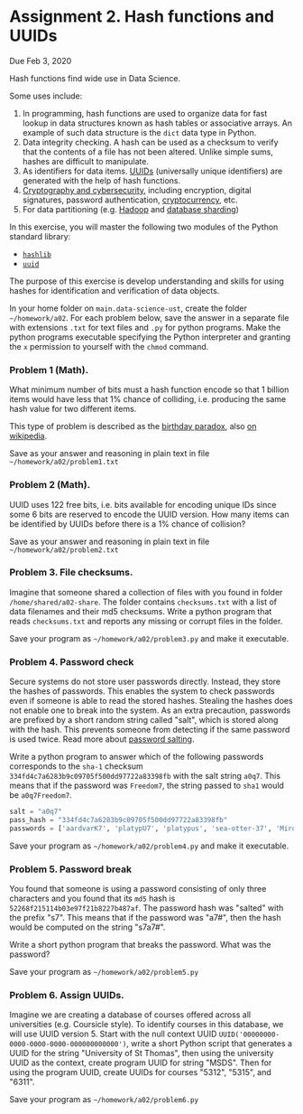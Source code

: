 # Assignment 2. Hash functions and UUIDs


Due Feb 3, 2020

Hash functions find wide use in Data Science.  

Some uses include: 
1. In programming, hash functions are used to organize data for fast lookup in data structures known as hash tables or associative arrays. An example of such data structure is the `dict` data type in Python.
1. Data integrity checking. A hash can be used as a checksum to verify that the contents of a file has not been altered. Unlike simple sums, hashes are difficult to manipulate. 
1. As identifiers for data items. [UUIDs](https://docs.python.org/3/library/uuid.html) (universally unique identifiers) are generated with the help of hash functions. 
1. [Cryptography and cybersecurity](https://en.wikipedia.org/wiki/Cryptographic_hash_function), including encryption, digital signatures, password authentication, [cryptocurrency](https://www.coindesk.com/bitcoin-hash-functions-explained), etc.
1. For data partitioning (e.g. [Hadoop](https://data-flair.training/blogs/hadoop-partitioner-tutorial/) and [database sharding](https://blog.yugabyte.com/how-data-sharding-works-in-a-distributed-sql-database/))

In this exercise, you will master the following two modules of the Python standard library:
* [`hashlib`](https://docs.python.org/3.7/library/hashlib.html)
* [`uuid`](https://https://docs.python.org/3.7/library/uuid.html)

The purpose of this exercise is develop understanding and skills for using hashes for identification and verification of data objects. 


In your home folder on `main.data-science-ust`, create the folder `~/homework/a02`. 
For each problem below, save the answer in a separate file with extensions `.txt` for text files and `.py` for python programs. Make the python programs executable specifying the Python interpreter and granting the `x` permission to yourself with the `chmod` command.

### Problem 1 (Math).
What minimum number of bits must a hash function encode so that 1 billion items would have less that 1% chance of colliding, i.e. producing the same hash value for two different items. 

This type of problem is described as the [birthday paradox](https://betterexplained.com/articles/understanding-the-birthday-paradox/), also [on wikipedia](https://en.wikipedia.org/wiki/Birthday_problem).

Save as your answer and reasoning in plain text in file `~/homework/a02/problem1.txt` 


### Problem 2 (Math). 
UUID uses 122 free bits, i.e. bits available for encoding unique IDs since some 6 bits are reserved to encode the UUID version.  How many items can be identified by UUIDs before there is a 1% chance of collision? 

Save as your answer and reasoning in plain text in file `~/homework/a02/problem2.txt` 

### Problem 3. File checksums.

Imagine that someone shared a collection of files with you found in folder `/home/shared/a02-share`. The folder contains `checksums.txt` with a list of data filenames and their md5 checksums. Write a python program that reads `checksums.txt` and reports any missing or corrupt files in the folder.

Save your program as `~/homework/a02/problem3.py` and make it executable.


### Problem 4. Password check
Secure systems do not store user passwords directly. Instead, they store the hashes of passwords.
This enables the system to check passwords even if someone is able to read the stored hashes. 
Stealing the hashes does not enable one to break into the system. 
As an extra precaution, passwords are prefixed by a short random string called "salt", which is stored along with the hash. 
This prevents someone from detecting if the same password is used twice. 
Read more about [password salting](https://auth0.com/blog/adding-salt-to-hashing-a-better-way-to-store-passwords/).

Write a python program to answer which of the following passwords corresponds to the `sha-1` checksum `334fd4c7a6283b9c09705f500dd97722a83398fb`  with the salt string `a0q7`. This means that if the password was `Freedom7`, the string passed to `sha1` would be `a0q7Freedom7`.

```python
salt = "a0q7"
pass_hash = "334fd4c7a6283b9c09705f500dd97722a83398fb"
passwords = ['aardvarK7', 'platypU7', 'platypus', 'sea-otter-37', 'Mirounga33', 'Dugong!']
```

Save your program as `~/homework/a02/problem4.py` and make it executable. 

### Problem 5. Password break
You found that someone is using a password consisting of only three characters and you found that its `md5` hash is `52268f215114b03e97f21b8227b487af`.
The password hash was "salted" with the prefix "s7".  This means that if the password was "a7#", then the hash would be computed on the string "s7a7#". 

Write a short python program that breaks the password. What was the password? 

Save your program as `~/homework/a02/problem5.py`

### Problem 6. Assign UUIDs. 
Imagine we are creating a database of courses offered across all universities (e.g. Coursicle style).  To identify courses in this database, we will use UUID version 5.
Start with the null context UUID `UUID('00000000-0000-0000-0000-000000000000')`, write a short Python script that generates a UUID for the string "University of St Thomas", then using the university UUID as the context, create program UUID for string "MSDS". Then for using the program UUID, create UUIDs for courses "5312", "5315", and "6311".

Save your program as `~/homework/a02/problem6.py`
